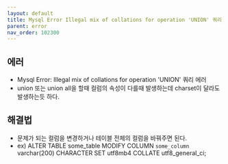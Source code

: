 ```yaml
---
layout: default
title: Mysql Error Illegal mix of collations for operation 'UNION' 쿼리 에러
parent: error
nav_order: 102300
---
```


## 에러
* Mysql Error: Illegal mix of collations for operation 'UNION' 쿼리 에러
* union 또는 union all을 할때 컬럼의 속성이 다를때 발생하는데 charset이 달라도 발생하는듯 하다.

## 해결법
* 문제가 되는 컬럼을 변경하거나 테이블 전체의 컬럼을 바꿔주면 된다.
* ex) ALTER TABLE some_table MODIFY COLUMN `some_column` varchar(200) CHARACTER SET utf8mb4 COLLATE utf8_general_ci;